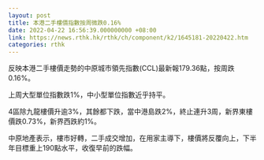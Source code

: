 ```yaml
---
layout: post
title: 本港二手樓價指數按周微跌0.16%
date: 2022-04-22 16:56:39.000000000 +08:00
link: https://news.rthk.hk/rthk/ch/component/k2/1645181-20220422.htm
categories: rthk
---
```


反映本港二手樓價走勢的中原城市領先指數(CCL)最新報179.36點，按周跌0.16%。

上周大型單位指數跌1%，中小型單位指數近乎持平。

4區除九龍樓價升逾3%，其餘都下跌，當中港島跌2%，終止連升3周，新界東樓價跌0.73%，新界西跌約1%。

中原地產表示，樓市好轉，二手成交增加，在用家主導下，樓價將反覆向上，下半年目標重上190點水平，收復早前的跌幅。
